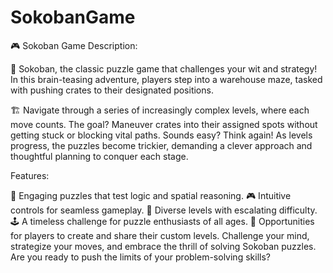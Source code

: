 # SokobanGame
 🎮 Sokoban Game Description:

🧩 Sokoban, the classic puzzle game that challenges your wit and strategy! In this brain-teasing adventure, players step into a warehouse maze, tasked with pushing crates to their designated positions.

🏗️ Navigate through a series of increasingly complex levels, where each move counts. The goal? Maneuver crates into their assigned spots without getting stuck or blocking vital paths. Sounds easy? Think again! As levels progress, the puzzles become trickier, demanding a clever approach and thoughtful planning to conquer each stage.

Features:

🧠 Engaging puzzles that test logic and spatial reasoning.
🎮 Intuitive controls for seamless gameplay.
🌟 Diverse levels with escalating difficulty.
🕹️ A timeless challenge for puzzle enthusiasts of all ages.
🔧 Opportunities for players to create and share their custom levels.
Challenge your mind, strategize your moves, and embrace the thrill of solving Sokoban puzzles. Are you ready to push the limits of your problem-solving skills?
